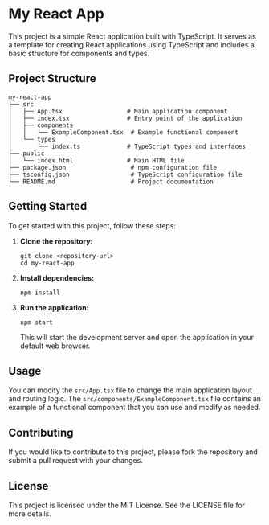 # My React App

This project is a simple React application built with TypeScript. It serves as a template for creating React applications using TypeScript and includes a basic structure for components and types.

## Project Structure

```
my-react-app
├── src
│   ├── App.tsx                  # Main application component
│   ├── index.tsx                # Entry point of the application
│   ├── components
│   │   └── ExampleComponent.tsx  # Example functional component
│   └── types
│       └── index.ts             # TypeScript types and interfaces
├── public
│   └── index.html               # Main HTML file
├── package.json                  # npm configuration file
├── tsconfig.json                 # TypeScript configuration file
└── README.md                     # Project documentation
```

## Getting Started

To get started with this project, follow these steps:

1. **Clone the repository:**
   ```
   git clone <repository-url>
   cd my-react-app
   ```

2. **Install dependencies:**
   ```
   npm install
   ```

3. **Run the application:**
   ```
   npm start
   ```

   This will start the development server and open the application in your default web browser.

## Usage

You can modify the `src/App.tsx` file to change the main application layout and routing logic. The `src/components/ExampleComponent.tsx` file contains an example of a functional component that you can use and modify as needed.

## Contributing

If you would like to contribute to this project, please fork the repository and submit a pull request with your changes.

## License

This project is licensed under the MIT License. See the LICENSE file for more details.